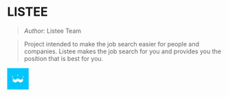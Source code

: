 # LISTEE
> *Author:* Listee Team

> Project intended to make the job search easier for people and companies. Listee makes the job search for you and provides you the position that is best for you.

<img src="https://github.com/Lok-Palu/Listee/raw/master/listee_images/Listee.png" width=50 height=50 />
